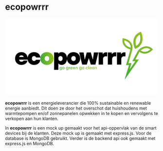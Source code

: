 # ecopowrrr

<img src='./assets/eco-powrrr-logo.png'>

**ecopowrrr** is een energieleverancier die 100% sustainable en renewable energie 
aanbiedt. Dit doen ze door het overschot dat huishoudens met warmtepompen en/of zonnepanelen opwekken in te kopen en vervolgens te verkopen aan hun klanten.

In **ecopowrrr** is een mock up gemaakt voor het api-oppervlak van de smart devices bij de klanten. Deze mock up is gemaakt met express.js. Voor de database is MongoDB gebruikt. Verder is de backend api ook gemaakt met express.js en MongoDB. 
